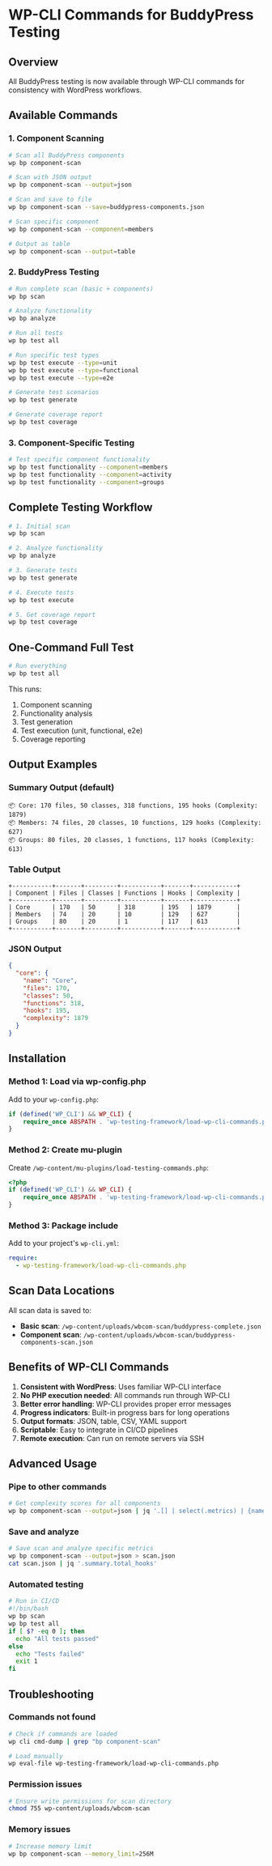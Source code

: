# WP-CLI Commands for BuddyPress Testing

## Overview
All BuddyPress testing is now available through WP-CLI commands for consistency with WordPress workflows.

## Available Commands

### 1. Component Scanning

```bash
# Scan all BuddyPress components
wp bp component-scan

# Scan with JSON output
wp bp component-scan --output=json

# Scan and save to file
wp bp component-scan --save=buddypress-components.json

# Scan specific component
wp bp component-scan --component=members

# Output as table
wp bp component-scan --output=table
```

### 2. BuddyPress Testing

```bash
# Run complete scan (basic + components)
wp bp scan

# Analyze functionality
wp bp analyze

# Run all tests
wp bp test all

# Run specific test types
wp bp test execute --type=unit
wp bp test execute --type=functional
wp bp test execute --type=e2e

# Generate test scenarios
wp bp test generate

# Generate coverage report
wp bp test coverage
```

### 3. Component-Specific Testing

```bash
# Test specific component functionality
wp bp test functionality --component=members
wp bp test functionality --component=activity
wp bp test functionality --component=groups
```

## Complete Testing Workflow

```bash
# 1. Initial scan
wp bp scan

# 2. Analyze functionality
wp bp analyze

# 3. Generate tests
wp bp test generate

# 4. Execute tests
wp bp test execute

# 5. Get coverage report
wp bp test coverage
```

## One-Command Full Test

```bash
# Run everything
wp bp test all
```

This runs:
1. Component scanning
2. Functionality analysis
3. Test generation
4. Test execution (unit, functional, e2e)
5. Coverage reporting

## Output Examples

### Summary Output (default)
```
📦 Core: 170 files, 50 classes, 318 functions, 195 hooks (Complexity: 1879)
📦 Members: 74 files, 20 classes, 10 functions, 129 hooks (Complexity: 627)
📦 Groups: 80 files, 20 classes, 1 functions, 117 hooks (Complexity: 613)
```

### Table Output
```
+-----------+-------+---------+-----------+-------+------------+
| Component | Files | Classes | Functions | Hooks | Complexity |
+-----------+-------+---------+-----------+-------+------------+
| Core      | 170   | 50      | 318       | 195   | 1879       |
| Members   | 74    | 20      | 10        | 129   | 627        |
| Groups    | 80    | 20      | 1         | 117   | 613        |
+-----------+-------+---------+-----------+-------+------------+
```

### JSON Output
```json
{
  "core": {
    "name": "Core",
    "files": 170,
    "classes": 50,
    "functions": 318,
    "hooks": 195,
    "complexity": 1879
  }
}
```

## Installation

### Method 1: Load via wp-config.php
Add to your `wp-config.php`:
```php
if (defined('WP_CLI') && WP_CLI) {
    require_once ABSPATH . 'wp-testing-framework/load-wp-cli-commands.php';
}
```

### Method 2: Create mu-plugin
Create `/wp-content/mu-plugins/load-testing-commands.php`:
```php
<?php
if (defined('WP_CLI') && WP_CLI) {
    require_once ABSPATH . 'wp-testing-framework/load-wp-cli-commands.php';
}
```

### Method 3: Package include
Add to your project's `wp-cli.yml`:
```yaml
require:
  - wp-testing-framework/load-wp-cli-commands.php
```

## Scan Data Locations

All scan data is saved to:
- **Basic scan**: `/wp-content/uploads/wbcom-scan/buddypress-complete.json`
- **Component scan**: `/wp-content/uploads/wbcom-scan/buddypress-components-scan.json`

## Benefits of WP-CLI Commands

1. **Consistent with WordPress**: Uses familiar WP-CLI interface
2. **No PHP execution needed**: All commands run through WP-CLI
3. **Better error handling**: WP-CLI provides proper error messages
4. **Progress indicators**: Built-in progress bars for long operations
5. **Output formats**: JSON, table, CSV, YAML support
6. **Scriptable**: Easy to integrate in CI/CD pipelines
7. **Remote execution**: Can run on remote servers via SSH

## Advanced Usage

### Pipe to other commands
```bash
# Get complexity scores for all components
wp bp component-scan --output=json | jq '.[] | select(.metrics) | {name: .name, complexity: .metrics.complexity_score}'
```

### Save and analyze
```bash
# Save scan and analyze specific metrics
wp bp component-scan --output=json > scan.json
cat scan.json | jq '.summary.total_hooks'
```

### Automated testing
```bash
# Run in CI/CD
#!/bin/bash
wp bp scan
wp bp test all
if [ $? -eq 0 ]; then
  echo "All tests passed"
else
  echo "Tests failed"
  exit 1
fi
```

## Troubleshooting

### Commands not found
```bash
# Check if commands are loaded
wp cli cmd-dump | grep "bp component-scan"

# Load manually
wp eval-file wp-testing-framework/load-wp-cli-commands.php
```

### Permission issues
```bash
# Ensure write permissions for scan directory
chmod 755 wp-content/uploads/wbcom-scan
```

### Memory issues
```bash
# Increase memory limit
wp bp component-scan --memory_limit=256M
```